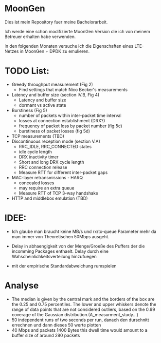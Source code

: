 # MoonGen
Dies ist mein Repository fuer meine Bachelorarbeit.

Ich werde eine schon modifizierte MoonGen Version die ich von meinem Betreuer erhalten habe verwenden.

In den folgenden Monaten versuche ich die Eigenschaften eines LTE-Netzes in MoonGen + DPDK zu emulieren.


# TODO List:
- Greedy throughput measurement (Fig 2)
  - Find settings that match Nico Becker's measurements
- Latency and buffer size (section IV.B, Fig 4)
  - Latency and buffer size
  - dormant vs active state
- Burstiness (Fig 5)
  - number of packets within inter-packet time interval
  - losses at connection establishment (DRX?)
  - frequency of packet loss by packet number (fig 5c)
  - burstiness of packet losses (fig 5d)
- TCP measurements (TBD)
- Discontinuous reception mode (section V.A)
  - RRC_IDLE, RRC_CONNECTED states
  - idle cycle length
  - DRX inactivity timer
  - Short and long DRX cycle length
  - RRC connection release
  - Measure RTT for different inter-packet gaps
- MAC-layer retransmissions - HARQ
  - concealed losses
  - may require an extra queue
  - Measure RTT of TCP 3-way handshake
- HTTP and middlebox emulation (TBD)

# IDEE:
- Ich glaube man braucht keine MB/s und rx/tx-queue Parameter mehr da man immer von Theoretischen 50Mbps ausgeht.

- Delay in abhaengigkeit von der Menge/Groeße des Puffers der die incomming Packages enthaelt. Delay durch eine Wahscheinlichkeitsverteilung hinzufuegen

- mit der empirische Standardabweichung rumspielen

# Analyse
- The median is given by the central mark and the borders of the box are the 0.25 and 0.75 percentiles. The lower and upper whiskers denote the range of data points that are not considered outliers, based on the 0.99 coverage of the Gaussian distribution.(A_measurment_study...)
- 50 independent runs of two seconds per run, danach den durschnitt errechnen und dann dieses 50 werte plotten
- 40 Mbps and packets 1400 Bytes this dwell time would amount to a buffer size of around 280 packets
